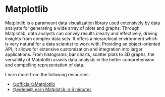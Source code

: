 # Matplotlib 

Matplotlib is a paramount data visualization library used extensively by data analysts for generating a wide array of plots and graphs. Through Matplotlib, data analysts can convey results clearly and effectively, driving insights from complex data sets. It offers a hierarchical environment which is very natural for a data scientist to work with. Providing an object-oriented API, it allows for extensive customization and integration into larger applications. From histograms, bar charts, scatter plots to 3D graphs, the versatility of Matplotlib assists data analysts in the better comprehension and compelling representation of data.

Learn more from the following resources:

- [@official@Matplotlib](https://matplotlib.org/)
- [@video@Learn Matplotlib in 6 minutes](https://www.youtube.com/watch?v=nzKy9GY12yo)